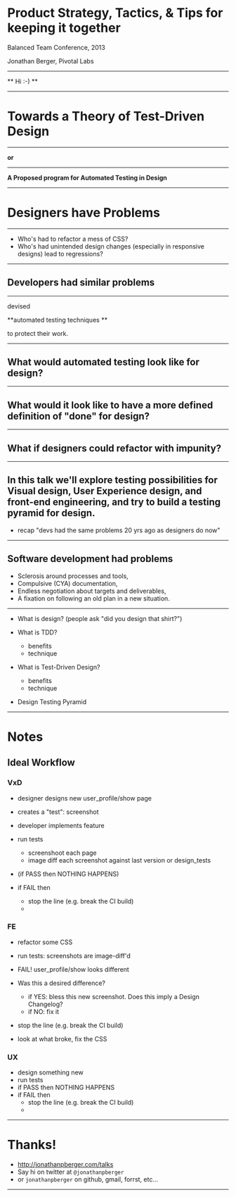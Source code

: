 # Product Strategy, Tactics, & Tips for keeping it together
Balanced Team Conference, 2013

Jonathan Berger, Pivotal Labs

---

** Hi :-) **

---

# Towards a Theory of Test-Driven Design

---

**or**

---

**A Proposed program for Automated Testing in Design**


---

# Designers have Problems

---

- Who's had to refactor a mess of CSS?
- Who's had unintended design changes (especially in responsive designs) lead to regressions?

---

## Developers had similar problems

---

 devised

**automated testing techniques **

to protect their work.


---

## What would automated testing look like for design?


---

## What would it look like to have a more defined definition of "done" for design?


---

## What if designers could refactor with impunity?


---

## In this talk we'll explore testing possibilities for Visual design, User Experience design, and front-end engineering, and try to build a testing pyramid for design.



- recap "devs had the same problems 20 yrs ago as designers do now"

---

## Software development had problems

- Sclerosis around processes and tools,
- Compulsive (CYA) documentation,
- Endless negotiation about targets and deliverables,
- A fixation on following an old plan in a new situation.

---

- What is design? (people ask "did you design that shirt?")


- What is TDD?
  - benefits
  - technique
- What is Test-Driven Design?
  - benefits
  - technique


- Design Testing Pyramid

---

# Notes


## Ideal Workflow

### VxD
- designer designs new user_profile/show page
- creates a "test": screenshot
- developer implements feature
- run tests
  - screenshoot each page
  - image diff each screenshot against last version or design_tests

- (if PASS then NOTHING HAPPENS)
- if FAIL then
  - stop the line (e.g. break the CI build)
  -

### FE
- refactor some CSS
- run tests: screenshots are image-diff'd
- FAIL! user_profile/show looks different
- Was this a desired difference?
  - if YES: bless this new screenshot. Does this imply a Design Changelog?
  - if NO: fix it

- stop the line (e.g. break the CI build)
- look at what broke, fix the CSS



### UX
- design something new
- run tests
- if PASS then NOTHING HAPPENS
- if FAIL then
  - stop the line (e.g. break the CI build)
  -





---

# Thanks!

- <http://jonathanpberger.com/talks>
- Say hi on twitter at `@jonathanpberger`
- or `jonathanpberger` on github, gmail, forrst, etc...

---
<script src="js/jquery.js"></script>

<script src="js/impressConsole.js"></script>
<script>
    impressConsole().init();
    // impressConsole().open(); // for console to open automatically
</script>

